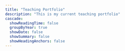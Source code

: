 ```yaml
---
title: "Teaching Portfolio"
description: "This is my current teaching portfolio"
cascade:
  showReadingTime: false
  groupByYear: true
  showDate: false
  showSummary: false
  showHeadingAnchors: false
---
```




